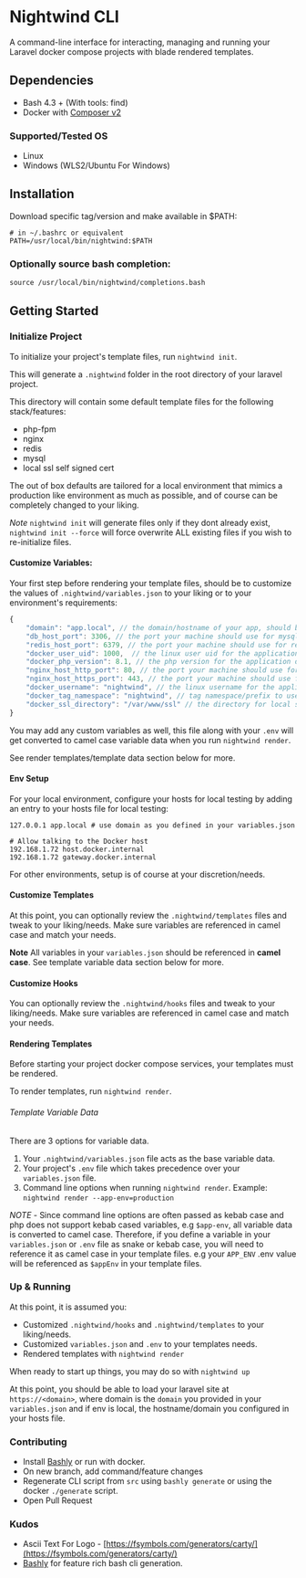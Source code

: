 # Nightwind CLI

A command-line interface for interacting, managing and running your Laravel docker compose projects with blade rendered templates.

## Dependencies

- Bash 4.3 + (With tools: find)
- Docker with [Composer v2](https://docs.docker.com/compose/cli-command/)

### Supported/Tested OS

- Linux
- Windows (WLS2/Ubuntu For Windows)

## Installation

Download specific tag/version and make available in $PATH:

```
# in ~/.bashrc or equivalent
PATH=/usr/local/bin/nightwind:$PATH
```

### Optionally source bash completion:

`source /usr/local/bin/nightwind/completions.bash`

## Getting Started

### Initialize Project

To initialize your project's template files, run `nightwind init`.

This will generate a `.nightwind` folder in the root directory of your laravel project.

This directory will contain some default template files for the following stack/features:

- php-fpm
- nginx
- redis
- mysql 
- local ssl self signed cert

The out of box defaults are tailored for a local environment that mimics a production like environment as much as possible, and of course can be completely changed to your liking.


*Note* `nightwind init` will generate files only if they dont already exist, `nightwind init --force` will force overwrite ALL existing files if you wish to re-initialize files.

#### Customize Variables:

Your first step before rendering your template files, should be to customize the values of `.nightwind/variables.json` to your liking or to your environment's requirements:

```js
{
    "domain": "app.local", // the domain/hostname of your app, should be changed to reflect env domain.
    "db_host_port": 3306, // the port your machine should use for mysql
    "redis_host_port": 6379, // the port your machine should use for redis
    "docker_user_uid": 1000,  // the linux user uid for the application dockerfile
    "docker_php_version": 8.1, // the php version for the application dockerfile
    "nginx_host_http_port": 80, // the port your machine should use for nginx http traffic
    "nginx_host_https_port": 443, // the port your machine should use for nginx https traffic
    "docker_username": "nightwind", // the linux username for the application dockerfile 
    "docker_tag_namespace": "nightwind", // tag namespace/prefix to use for tagging/naming docker resources, e.g image tag : <namespace>/web-server.
    "docker_ssl_directory": "/var/www/ssl" // the directory for local self signed certs or your project's ssl in docker container.    
}
```
You may add any custom variables as well, this file along with your `.env` will get converted to camel case variable data when you run `nightwind render`. 

See render templates/template data section below for more.

#### Env Setup

For your local environment, configure your hosts for local testing by adding an entry to your hosts file for local testing:

```
127.0.0.1 app.local # use domain as you defined in your variables.json

# Allow talking to the Docker host
192.168.1.72 host.docker.internal
192.168.1.72 gateway.docker.internal
```

For other environments, setup is of course at your discretion/needs.
#### Customize Templates

At this point, you can optionally review the `.nightwind/templates` files and tweak to your liking/needs. Make sure variables are referenced in camel case and match your needs.

**Note** All variables in your `variables.json` should be referenced in <strong>camel case</strong>. See template variable data section below for more.


#### Customize Hooks

You can optionally review the `.nightwind/hooks` files and tweak to your liking/needs. Make sure variables are referenced in camel case and match your needs.


#### Rendering Templates

Before starting your project docker compose services, your templates must be rendered.

To render templates, run `nightwind render`.

###### Template Variable Data

There are 3 options for variable data.

1. Your `.nightwind/variables.json` file acts as the base variable data.
2. Your project's `.env` file which takes precedence over your `variables.json` file. 
3. Command line options when running `nightwind render`. Example: `nightwind render --app-env=production`


*NOTE* - Since command line options are often passed as kebab case and php does not support kebab cased variables, e.g `$app-env`, all variable data is converted to camel case. Therefore, if you define a variable in your `variables.json` or `.env` file as snake or kebab case, you will need to reference it as camel case in your template files. e.g your `APP_ENV` .env value will be referenced as `$appEnv` in your template files.


### Up & Running

At this point, it is assumed you:

- Customized `.nightwind/hooks` and `.nightwind/templates` to your liking/needs.
- Customized `variables.json` and `.env` to your templates needs.
- Rendered templates with `nightwind render` 

 When ready to start up things, you may do so with `nightwind up`


At this point, you should be able to load your laravel site at `https://<domain>`, where domain is the `domain` you provided in your `variables.json` and 
if env is local, the hostname/domain you configured in your hosts file.

### Contributing

- Install [Bashly](https://bashly.dannyb.co/installation/) or run with docker.
- On new branch, add command/feature changes
- Regenerate CLI script from `src` using `bashly generate` or using the docker `./generate` script.
- Open Pull Request

### Kudos

- Ascii Text For Logo - [https://fsymbols.com/generators/carty/](https://fsymbols.com/generators/carty/)
- [Bashly](https://bashly.dannyb.co/installation/) for feature rich bash cli generation.

